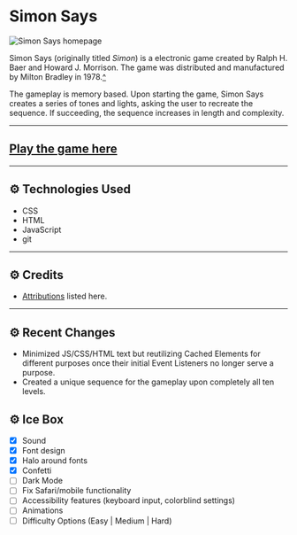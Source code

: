 # Simon Says

![Simon Says homepage](https://i.imgur.com/hk1zaGQ.png)

Simon Says (originally titled *Simon*) is a electronic game created by Ralph H. Baer and Howard J. Morrison. The game was distributed and manufactured by Milton Bradley in 1978.[^](https://en.wikipedia.org/wiki/Simon_(game)) 

The gameplay is memory based. Upon starting the game, Simon Says creates a series of tones and lights, asking the user to recreate the sequence. If succeeding, the sequence increases in length and complexity. 

---

## [Play the game here](https://dcollis92.github.io/simon-says/)

---

## ⚙ Technologies Used 

- CSS
- HTML
- JavaScript
- git

---

## ⚙ Credits 

- [Attributions](https://github.com/dcollis92/simon-says/blob/main/attributions.md) listed here.

---

## ⚙ Recent Changes 

- Minimized JS/CSS/HTML text but reutilizing Cached Elements for different purposes once their initial Event Listeners no longer serve a purpose.
- Created a unique sequence for the gameplay upon completely all ten levels.

## ⚙ Ice Box 

- [x] Sound
- [x] Font design
- [x] Halo around fonts
- [x] Confetti
- [ ] Dark Mode
- [ ] Fix Safari/mobile functionality
- [ ] Accessibility features (keyboard input, colorblind settings)
- [ ] Animations
- [ ] Difficulty Options (Easy | Medium | Hard)